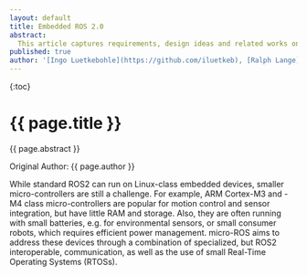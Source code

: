 ```yaml
---
layout: default
title: Embedded ROS 2.0
abstract:
  This article captures requirements, design ideas and related works on a tiny ROS 2.0 stack for microcontrollers.
published: true
author: '[Ingo Luetkebohle](https://github.com/iluetkeb), [Ralph Lange](https://github.com/ralph-lange), ... add many more from Embedded ROS2 Interest Group'
---
```


{:toc}

# {{ page.title }}

<div class="abstract" markdown="1">
{{ page.abstract }}
</div>

Original Author: {{ page.author }}

While standard ROS2 can run on Linux-class embedded devices, smaller micro-controllers are still a challenge. For example, ARM Cortex-M3 and -M4 class micro-controllers are popular for motion control and sensor integration, but have little RAM and storage. Also, they are often running with small batteries, e.g. for environmental sensors, or small consumer robots, which requires efficient power management. micro-ROS aims to address these devices through a combination of specialized, but ROS2 interoperable, communication, as well as the use of small Real-Time Operating Systems (RTOSs).

